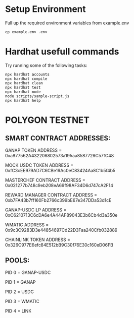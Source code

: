 # Setup Environment

Full up the required environment variables from example.env

```shell
cp example.env .env
```



# Hardhat usefull commands

Try running some of the following tasks:

```shell
npx hardhat accounts
npx hardhat compile
npx hardhat clean
npx hardhat test
npx hardhat node
node scripts/sample-script.js
npx hardhat help
```


# POLYGON TESTNET 

## SMART CONTRACT ADDRESSES:

GANAP TOKEN ADDRESS = 0xa877562A432206802573a195aa8587726C57fC48

MOCK USDC TOKEN ADDRESS = 0xfC3cEE979AD7C6CBe16Ac0eC83424Aa8C1b5f4b5

MASTERCHEF CONTRACT ADDRESS = 0x021277b748c9eb208eA69f98AF34D6d747cA2F14

REWARD MANAGER CONTRACT ADDRESS = 0xb7FA43b7ff160Fb2766c399bE67e347DDa53d1cE

GANAP-USDC LP ADDRESS = 0xC6210713C6cDA6e4A44AF89043E3b6Cb4d3a350e

WMATIC ADDRESS = 0x9c3C9283D3e44854697Cd22D3Faa240Cfb032889

CHAINLINK TOKEN ADDRESS = 0x326C977E6efc84E512bB9C30f76E30c160eD06FB

## POOLS:

PID 0 = GANAP-USDC

PID 1 = GANAP

PID 2 = USDC

PID 3 = WMATIC

PID 4 = LINK

